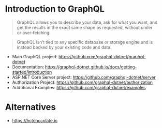# Introduction to GraphQL

> GraphQL allows you to describe your data, ask for what you want, and get the results in the exact same shape as requested, without under or over-fetching.

> GraphQL isn't tied to any specific database or storage engine and is instead backed by your existing code and data.

* Main GraphQL project: https://github.com/graphql-dotnet/graphql-dotnet
* Documentation: https://graphql-dotnet.github.io/docs/getting-started/introduction
* ASP.NET Core Server project: https://github.com/graphql-dotnet/server
* Authorization Project: https://github.com/graphql-dotnet/authorization
* Addtitional Examples: https://github.com/graphql-dotnet/examples

# Alternatives

* https://hotchocolate.io
